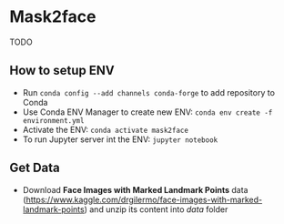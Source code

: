 # Mask2face
TODO

## How to setup ENV
- Run `conda config --add channels conda-forge` to add repository to Conda
- Use Conda ENV Manager to create new ENV: `conda env create -f environment.yml`
- Activate the ENV: `conda activate mask2face`
- To run Jupyter server int the ENV: `jupyter notebook`

## Get Data
- Download **Face Images with Marked Landmark Points** data (https://www.kaggle.com/drgilermo/face-images-with-marked-landmark-points) and unzip its content into _data_ folder
